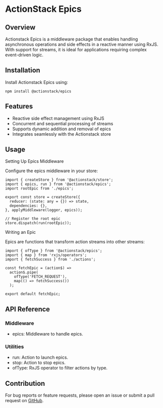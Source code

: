 # ActionStack Epics

## Overview

Actionstack Epics is a middleware package that enables handling asynchronous operations and side effects in a reactive manner using RxJS. With support for streams, it is ideal for applications requiring complex event-driven logic.

## Installation

Install Actionstack Epics using:

    npm install @actionstack/epics

## Features

- Reactive side effect management using RxJS
- Concurrent and sequential processing of streams
- Supports dynamic addition and removal of epics
- Integrates seamlessly with the Actionstack store

## Usage

Setting Up Epics Middleware

Configure the epics middleware in your store:

    import { createStore } from '@actionstack/store';
    import { epics, run } from '@actionstack/epics';
    import rootEpic from './epics';

    export const store = createStore({
      reducer: (state: any = {}) => state,
      dependencies: {},
    }, applyMiddleware(logger, epics));

    // Register the root epic
    store.dispatch(run(rootEpic));

Writing an Epic

Epics are functions that transform action streams into other streams:

    import { ofType } from '@actionstack/epics';
    import { map } from 'rxjs/operators';
    import { fetchSuccess } from './actions';

    const fetchEpic = (action$) =>
      action$.pipe(
        ofType('FETCH_REQUEST'),
        map(() => fetchSuccess())
      );

    export default fetchEpic;

## API Reference

### Middleware

- epics: Middleware to handle epics.

### Utilities

- run: Action to launch epics.
- stop: Action to stop epics.
- ofType: RxJS operator to filter actions by type.

## Contribution

For bug reports or feature requests, please open an issue or submit a pull request on [GitHub](https://github.com/actioncrew/actionstack).

